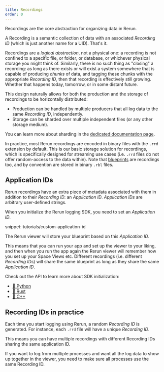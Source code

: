 ```yaml
---
title: Recordings
order: 0
---
```


Recordings are the core abstraction for organizing data in Rerun.

A Recording is a semantic collection of data with an associated _Recording ID_ (which is just another name for a UID). That's it.

Recordings are a _logical abstraction_, not a physical one: a recording is not confined to a specific file, or folder, or database, or whichever physical storage you might think of.
Similarly, there is no such thing as "closing" a recording: as long as there exists or will exist a system somewhere that is capable of producing _chunks_ of data, and tagging these chunks with the appropriate _Recording ID_, then that recording is effectively still growing. Whether that happens today, tomorrow, or in some distant future.

This design naturally allows for both the production and the storage of recordings to be horizontally distributed:
* Production can be handled by multiple producers that all log data to the same _Recording ID_, independently.
* Storage can be sharded over multiple independent files (or any other storage medium).

You can learn more about sharding in the [dedicated documentation page](../howto/logging/shared-recordings.md).

In practice, most Rerun recordings are encoded in binary files with the `.rrd` extension by default. This is our basic storage solution for recordings, which is specifically designed for streaming use cases (i.e. `.rrd` files do not offer random-access to the data within).
Note that [blueprints](../howto/configure-viewer-through-code.md) are recordings too, and by convention are stored in binary `.rbl` files.


## Application IDs

Rerun recordings have an extra piece of metadata associated with them in addition to their _Recording ID_: an _Application ID_. _Application IDs_ are arbitrary user-defined strings.

When you initialize the Rerun logging SDK, you need to set an _Application ID_.

snippet: tutorials/custom-application-id

The Rerun viewer will store your blueprint based on this _Application ID_.

This means that you can run your app and set up the viewer to your liking, and then when you run the app again the Rerun viewer will remember how you set up your Space Views etc.
Different recordings (i.e. different _Recording IDs_) will share the same blueprint as long as they share the same _Application ID_.

Check out the API to learn more about SDK initialization:
* [🐍 Python](https://ref.rerun.io/docs/python/stable/common/initialization_functions/#rerun.init)
* [🦀 Rust](https://docs.rs/rerun/latest/rerun/struct.RecordingStreamBuilder.html#method.new)
* [🌊 C++](https://ref.rerun.io/docs/cpp/stable/classrerun_1_1RecordingStream.html#abda6202900fa439fe5c27f7aa0d1105a)


## Recording IDs in practice

Each time you start logging using Rerun, a random _Recording ID_ is generated. For instance, each `.rrd` file will have a unique _Recording ID_.

This means you can have multiple recordings with different Recording IDs sharing the same application ID.

If you want to log from multiple processes and want all the log data to show up together in the viewer, you need to make sure all processes use the same Recording ID.
